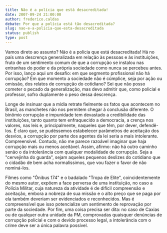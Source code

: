 ```yaml
---
title: Não é a polícia que está desacreditada!
date: 2007-09-24 21:00:00
author: frederico.caldas
debate: Por que a polícia está tão desacreditada?
slug: nao-e-a-policia-que-esta-desacreditada
status: publish 
type: post
---
```


Vamos direto ao assunto? Não é a polícia que está desacreditada! Há no país uma descrença generalizada em relação às pessoas e às instituições, fruto de um sentimento comum de que a corrupção se instalou nas entranhas do poder e da própria sociedade como nunca se percebeu antes. Por isso, lanço aqui um desafio: em que segmento profissional não há corrupção? Em que momento a sociedade não é cúmplice, seja por ação ou omissão, dos relatos de corrupção do cotidiano? Sei que não posso cometer o pecado da generalização, mas devo admitir que, como policial e professor, sofro duplamente o peso dessa descrença.


Longe de insinuar que a mídia retrate fielmente os fatos que acontecem no Brasil, as manchetes não nos permitem chegar à conclusão diferente. O binômio corrupção e impunidade tem devastado a credibilidade das instituições, tanto quanto tem enfraquecido a democracia, a crença nos valores, nas leis e, principalmente, naqueles que têm, por dever, defendê-los. É claro que, se pudéssemos estabelecer parâmetros de aceitação dos desvios, a corrupção por parte dos agentes da lei seria a mais intolerante. Compreensível. Contudo, não me parece razoável imaginar que haja corrupção mais ou menos aceitável. Assim, afirmo: não há outro caminho senão o da intolerância com qualquer modalidade de corrupção. Seja a "cervejinha do guarda", sejam aqueles pequenos deslizes do cotidiano que o cidadão de bem acha normalíssimos, que vou fazer o favor de não nominá-los.


Filmes como "Ônibus 174" e o badalado "Tropa de Elite", coincidentemente do mesmo autor, expõem a face perversa de uma instituição, no caso a Polícia Militar, cuja natureza da atividade é de difícil compreensão e aceitação, embora a nobreza de sua missão e o alto preço que se paga por ela também deveriam ser evidenciados e reconhecidos. Mas é compreensível que isso potencialize um sentimento de reprovação por parte da sociedade. Por fim, uma coisa precisa ser dita: no caso de Caxias ou de qualquer outra unidade da PM, comprovadas quaisquer denúncias de corrupção policial e com o devido processo legal, a intolerância com o crime deve ser a única palavra possível.



